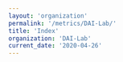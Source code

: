 ```yaml
---
layout: 'organization'
permalink: '/metrics/DAI-Lab/'
title: 'Index'
organization: 'DAI-Lab'
current_date: '2020-04-26'
---
```

